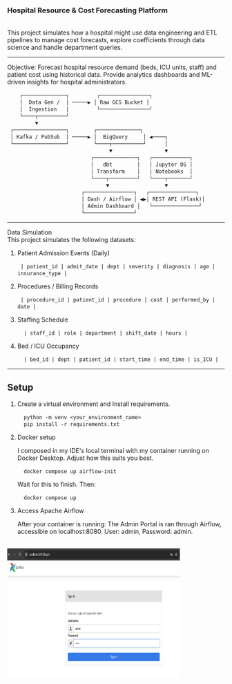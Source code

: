 ### Hospital Resource & Cost Forecasting Platform
<br>
This project simulates how a hospital might use data engineering and ETL pipelines to manage cost forecasts, explore coefficients through data science and handle department queries.
<hr>
Objective:
Forecast hospital resource demand (beds, ICU units, staff) and patient cost using historical data. Provide analytics dashboards and ML-driven insights for hospital administrators.

        ┌──────────────┐         ┌────────────────┐
        │  Data Gen /  │ ─────▶ │ Raw GCS Bucket │
        │  Ingestion   │         └────────────────┘
        └────┬─────────┘
             ▼
     ┌─────────────────┐        ┌──────────────┐
     │ Kafka / PubSub  │ ─────▶ │  BigQuery     │ ◀────┐
     └─────────────────┘        └────┬──────────┘      │
                                     ▼                 ▼
                               ┌──────────────┐   ┌────────────┐
                               │   dbt        │   │ Jupyter DS │
                               │ Transform    │   │ Notebooks  │
                               └────┬─────────┘   └────┬───────┘
                                    ▼                  ▼
                            ┌────────────────┐   ┌───────────────┐
                            │ Dash / Airflow │ ◀▶│ REST API (Flask)│
                            │ Admin Dashboard │   └───────────────┘
                            └────────────────┘

<hr>
Data Simulation 
<br>
This project simulates the following datasets:

1. Patient Admission Events (Daily)

        | patient_id | admit_date |	dept | severity | diagnosis | age |	insurance_type |
 

2. Procedures / Billing Records

        | procedure_id | patient_id | procedure | cost | performed_by | date |

3. Staffing Schedule
   
         | staff_id | role | department | shift_date | hours |

4. Bed /  ICU Occupancy
   
         | bed_id | dept | patient_id | start_time | end_time | is_ICU |

<hr>

## Setup

1. Create a virtual environment and Install requirements.

         python -m venv <your_environment_name>
         pip install -r requirements.txt
2. Docker setup

   I composed in my IDE's local terminal with my container running on Docker Desktop. Adjust how this suits you best.
         
         docker compose up airflow-init

   Wait for this to finish. Then:

         docker compose up
3. Access Apache Airflow

   After your container is running: The Admin Portal is ran through Airflow, accessible on localhost:8080. User: admin, Password: admin. 
<br>
   <img alt="Apache Airflow Admin Login" height="300" src="airflow_screen.png" width="400"/>

